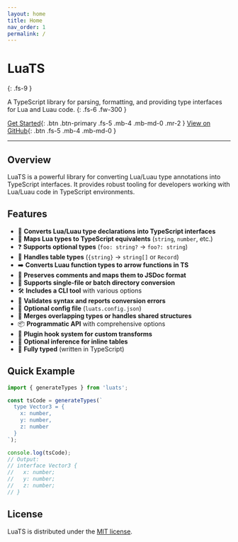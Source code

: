 ```yaml
---
layout: home
title: Home
nav_order: 1
permalink: /
---
```


# LuaTS
{: .fs-9 }

A TypeScript library for parsing, formatting, and providing type interfaces for Lua and Luau code.
{: .fs-6 .fw-300 }

[Get Started](./getting-started){: .btn .btn-primary .fs-5 .mb-4 .mb-md-0 .mr-2 }
[View on GitHub](https://github.com/codemeapixel/luats){: .btn .fs-5 .mb-4 .mb-md-0 }

---

## Overview

LuaTS is a powerful library for converting Lua/Luau type annotations into TypeScript interfaces. It provides robust tooling for developers working with Lua/Luau code in TypeScript environments.

## Features

- 🔁 **Converts Lua/Luau type declarations into TypeScript interfaces**
- 🧠 **Maps Lua types to TypeScript equivalents** (`string`, `number`, etc.)
- ❓ **Supports optional types** (`foo: string?` → `foo?: string`)
- 🔧 **Handles table types** (`{string}` → `string[]` or `Record`)
- ➡️ **Converts Luau function types to arrow functions in TS**
- 📄 **Preserves comments and maps them to JSDoc format**
- 📁 **Supports single-file or batch directory conversion**
- 🛠 **Includes a CLI tool** with various options
- 🧪 **Validates syntax and reports conversion errors**
- 🔌 **Optional config file** (`luats.config.json`)
- 🔄 **Merges overlapping types or handles shared structures**
- 📦 **Programmatic API** with comprehensive options
- 🧩 **Plugin hook system for custom transforms**
- 🧠 **Optional inference for inline tables**
- 📜 **Fully typed** (written in TypeScript)

## Quick Example

```typescript
import { generateTypes } from 'luats';

const tsCode = generateTypes(`
  type Vector3 = {
    x: number,
    y: number,
    z: number
  }
`);

console.log(tsCode);
// Output:
// interface Vector3 {
//   x: number;
//   y: number;
//   z: number;
// }
```

## License

LuaTS is distributed under the [MIT license](https://github.com/codemeapixel/luats/blob/main/LICENSE).
